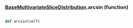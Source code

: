 ### [BaseMultivariateSliceDistribution](BaseMultivariateSliceDistribution.md).arcsin (function)


```py

def arcsin(self)

```


